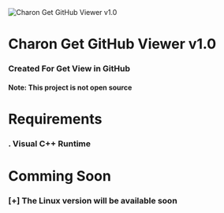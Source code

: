 <img src="icon.ico" alt="Charon Get GitHub Viewer v1.0">
<h1>Charon Get GitHub Viewer v1.0</h1>
<h3>Created For Get View in GitHub</h3>
<h4>Note: This project is not open source</h4>

<h1>Requirements</h1>
<h3>. Visual C++ Runtime</h3>
<h1>Comming Soon</h1>
<h3>[+] The Linux version will be available soon</h3>
